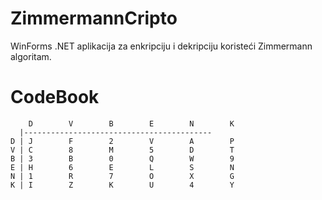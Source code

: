 # ZimmermannCripto
WinForms .NET aplikacija za enkripciju i dekripciju koristeći Zimmermann algoritam.

# CodeBook
        D        V        B        E        N        K  
      |------------------------------------------
    D | J        F        2        V        A        P
    V | C        8        M        5        D        T
    B | 3        B        0        Q        W        9
    E | H        6        E        L        S        N
    N | 1        R        7        O        X        G
    K | I        Z        K        U        4        Y
